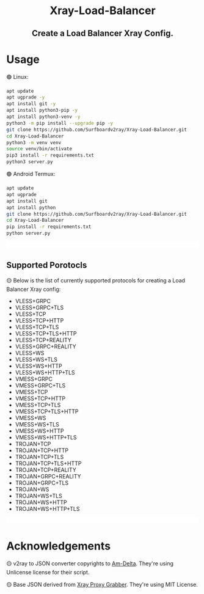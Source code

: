 <h1 align="center">
  Xray-Load-Balancer
</h1>

<h2 align="center">
Create a Load Balancer Xray Config.
</h2>

# Usage
🟢 Linux:

```bash
apt update
apt ugprade -y
apt install git -y
apt install python3-pip -y
apt install python3-venv -y
python3 -m pip install --upgrade pip -y
git clone https://github.com/Surfboardv2ray/Xray-Load-Balancer.git
cd Xray-Load-Balancer
python3 -m venv venv
source venv/bin/activate
pip3 install -r requirements.txt
python3 server.py

```

🟢 Android Termux:

```bash
apt update
apt ugprade
apt install git
apt install python
git clone https://github.com/Surfboardv2ray/Xray-Load-Balancer.git
cd Xray-Load-Balancer
pip install -r requirements.txt
python server.py

```

![0](https://raw.githubusercontent.com/Surfboardv2ray/v2ray-refiner/90c9fe1c9b4c3836d09e925af2398681343c5ff1/assets/redline.gif)

## Supported Porotocls

🟡 Below is the list of currently supported protocols for creating a Load Balancer Xray config:

- VLESS+GRPC
- VLESS+GRPC+TLS
- VLESS+TCP
- VLESS+TCP+HTTP
- VLESS+TCP+TLS
- VLESS+TCP+TLS+HTTP
- VLESS+TCP+REALITY
- VLESS+GRPC+REALITY
- VLESS+WS
- VLESS+WS+TLS
- VLESS+WS+HTTP
- VLESS+WS+HTTP+TLS
- VMESS+GRPC
- VMESS+GRPC+TLS
- VMESS+TCP
- VMESS+TCP+HTTP
- VMESS+TCP+TLS
- VMESS+TCP+TLS+HTTP
- VMESS+WS
- VMESS+WS+TLS
- VMESS+WS+HTTP
- VMESS+WS+HTTP+TLS
- TROJAN+TCP
- TROJAN+TCP+HTTP
- TROJAN+TCP+TLS
- TROJAN+TCP+TLS+HTTP
- TROJAN+TCP+REALITY
- TROJAN+GRPC+REALITY
- TROJAN+GRPC+TLS
- TROJAN+WS
- TROJAN+WS+TLS
- TROJAN+WS+HTTP
- TROJAN+WS+HTTP+TLS

![0](https://raw.githubusercontent.com/Surfboardv2ray/v2ray-refiner/90c9fe1c9b4c3836d09e925af2398681343c5ff1/assets/redline.gif)

# Acknowledgements
🟡 v2ray to JSON converter copyrights to [Am-Delta](https://github.com/Am-Delta/v2ray-to-json). They're using Unlicense license for their script.

🟡 Base JSON derived from [Xray Proxy Grabber](https://github.com/MrMohebi/xray-proxy-grabber-telegram). They're using MIT License.
